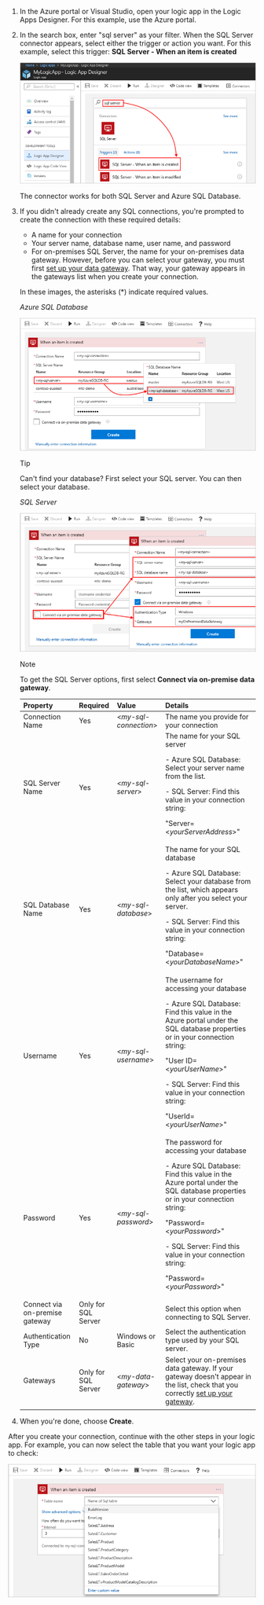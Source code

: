 1. In the Azure portal or Visual Studio, 
open your logic app in the Logic Apps Designer. 
For this example, use the Azure portal.

2. In the search box, enter "sql server" as your filter. 
When the SQL Server connector appears, 
select either the trigger or action you want. 
For this example, select this trigger: 
**SQL Server - When an item is created** 

   ![Find "SQL Server" connector](./media/connectors-create-api-sqlazure/sql-server-trigger.png)

   The connector works for both SQL Server and Azure SQL Database. 

3. If you didn't already create any SQL connections, 
you're prompted to create the connection with these required details: 

   * A name for your connection
   * Your server name, database name, user name, and password
   * For on-premises SQL Server, the name for your on-premises data gateway. However, before you can select your gateway, 
   you must first [set up your data gateway](https://docs.microsoft.com/azure/logic-apps/logic-apps-gateway-connection). That way, your gateway appears in the gateways list 
   when you create your connection.

   In these images, the asterisks (*) indicate required values. 

   *Azure SQL Database*

   ![Create Azure SQL Database connection](./media/connectors-create-api-sqlazure/azure-sql-database-create-connection.png) 

   > [!TIP]
   > Can't find your database? First select your SQL server. 
   > You can then select your database.

   *SQL Server* 

   ![Create SQL Server connection](./media/connectors-create-api-sqlazure/sql-server-create-connection.png)

   > [!NOTE] 
   > To get the SQL Server options, first select 
   > **Connect via on-premise data gateway**. 

   | Property | Required | Value | Details | 
   |----------|----------|-------|---------| 
   | Connection Name | Yes | <*my-sql-connection*> | The name you provide for your connection |
   | SQL Server Name | Yes | <*my-sql-server*> | The name for your SQL server <br><p>- Azure SQL Database: Select your server name from the list. <p>- SQL Server: Find this value in your connection string: <p>"Server=<*yourServerAddress*>" |
   | SQL Database Name | Yes | <*my-sql-database*>  | The name for your SQL database <br><p>- Azure SQL Database: Select your database from the list, which appears only after you select your server. <p>- SQL Server: Find this value in your connection string: <p>"Database=<*yourDatabaseName*>" |
   | Username | Yes | <*my-sql-username*> | The username for accessing your database <br><p>- Azure SQL Database: Find this value in the Azure portal under the SQL database properties or in your connection string: <p>"User ID=<*yourUserName*>" <p>- SQL Server: Find this value in your connection string: <p>"UserId=<*yourUserName*>" |
   | Password | Yes | <*my-sql-password*> | The password for accessing your database  <br><p>- Azure SQL Database: Find this value in the Azure portal under the SQL database properties or in your connection string: <p>"Password=<*yourPassword*>" <p>- SQL Server: Find this value in your connection string: <p>"Password=<*yourPassword*>" | 
   | Connect via on-premise gateway | Only for SQL Server | | Select this option when connecting to SQL Server. | 
   | Authentication Type | No | Windows or Basic | Select the authentication type used by your SQL server. | 
   | Gateways | Only for SQL Server | <*my-data-gateway*> | Select your on-premises data gateway. If your gateway doesn't appear in the list, check that you correctly [set up your gateway](https://docs.microsoft.com/azure/logic-apps/logic-apps-gateway-connection). | 
   ||||| 

4. When you're done, choose **Create**. 

After you create your connection, continue with the 
other steps in your logic app. For example, you can now 
select the table that you want your logic app to check:

![Select table](./media/connectors-create-api-sqlazure/azure-sql-database-table.png)
